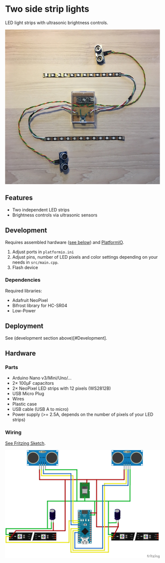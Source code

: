 # Two side strip lights

LED light strips with ultrasonic brightness controls.

<img src="docs/img/two-strip-light.jpg" alt="Image of the assembled hardware">

## Features

- Two independent LED strips
- Brightness controls via ultrasonic sensors

## Development

Requires assembled hardware ([see below](#Hardware)) and [PlatformIO](https://platformio.org).

1. Adjust ports in ``platformio.ini``
1. Adjust pins, number of LED pixels and color settings depending on your needs in ``src/main.cpp``.
1. Flash device

### Dependencies

Required libraries:

- Adafruit NeoPixel
- Bifrost library for HC-SR04
- Low-Power

## Deployment

See (development section above)[#Development].

## Hardware

### Parts

- Arduino Nano v3/Mini/Uno/...
- 2&times; 100µF capacitors
- 2&times; NeoPixel LED strips with 12 pixels (WS2812B)
- USB Micro Plug
- Wires
- Plastic case
- USB cable (USB A to micro)
- Power supply (>= 2.5A, depends on the number of pixels of your LED strips)

### Wiring

[See Fritzing Sketch](docs/Wiring.fzz).

<img src="docs/img/wiring.png" alt="Fritzing Sketch">
